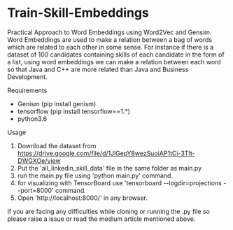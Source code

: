 # Train-Skill-Embeddings
Practical Approach to Word Embeddings using Word2Vec and Gensim.
Word Embeddings are used to make a relation between a bag of words which are related to each other in some sense. For instance if there is a dataset of 100 candidates containing skills of each candidate in the form of a list, using word embeddings we can make a relation between each word so that Java and C++ are more related than Java and Business Development.

Requirements

- Genism (pip install genism)
- tensorflow (pip install tensorflow==1.*)
- python3.6

Usage
1. Download the dataset from https://drive.google.com/file/d/1JlGepY8wezSuoiAP1tCi-3TIt-DWGXOe/view
2. Put the 'all_linkedin_skill_data' file in the same folder as main.py
3. run the main.py file using 'python main.py' command.
4. for visualizing with TensorBoard use 'tensorboard --logdir=projections --port=8000' command.
5. Open 'http://localhost:8000/' in any browser.

If you are facing any difficulties while cloning or running the .py file so please raise a issue or read the medium article mentioned above.
